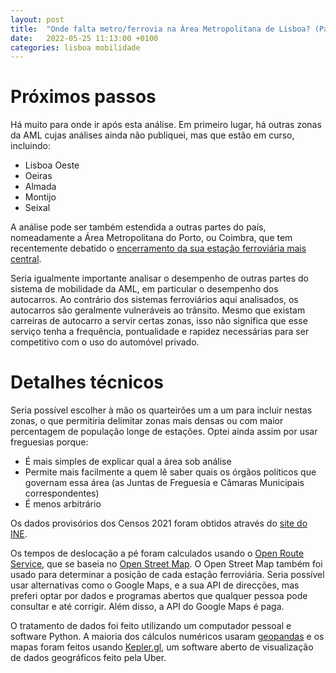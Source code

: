 ```yaml
---
layout: post
title:  "Onde falta metro/ferrovia na Área Metropolitana de Lisboa? (Parte 5 - Conclusão)"
date:   2022-05-25 11:13:00 +0100
categories: lisboa mobilidade
---
```


# Próximos passos
Há muito para onde ir após esta análise. Em primeiro lugar, há outras zonas da AML cujas análises ainda não publiquei, mas que estão em curso, incluindo:
- Lisboa Oeste
- Oeiras
- Almada
- Montijo
- Seixal

A análise pode ser também estendida a outras partes do país, nomeadamente a Área Metropolitana do Porto, ou Coimbra, que tem recentemente debatido o [encerramento da sua estação ferroviária mais central](https://www.publico.pt/2022/05/18/opiniao/opiniao/encerramento-estacao-central-coimbra-2006620).

Seria igualmente importante analisar o desempenho de outras partes do sistema de mobilidade da AML, em particular o desempenho dos autocarros. Ao contrário dos sistemas ferroviários aqui analisados, os autocarros são geralmente vulneráveis ao trânsito. Mesmo que existam carreiras de autocarro a servir certas zonas, isso não significa que esse serviço tenha a frequência, pontualidade e rapidez necessárias para ser competitivo com o uso do automóvel privado.

# Detalhes técnicos
Seria possível escolher à mão os quarteirões um a um para incluir nestas zonas, o que permitiria delimitar zonas mais densas ou com maior percentagem de população longe de estações. Optei ainda assim por usar freguesias porque:
- É mais simples de explicar qual a área sob análise
- Permite mais facilmente a quem lê saber quais os órgãos políticos que governam essa área (as Juntas de Freguesia e Câmaras Municipais correspondentes)
- É menos arbitrário

Os dados provisórios dos Censos 2021 foram obtidos através do [site do INE](http://mapas.ine.pt/download/index2021.phtml).

Os tempos de deslocação a pé foram calculados usando o [Open Route Service][ors], que se baseia no [Open Street Map][osm]. O Open Street Map também foi usado para determinar a posição de cada estação ferroviária. Seria possível usar alternativas como o Google Maps, e a sua API de direcções, mas preferi optar por dados e programas abertos que qualquer pessoa pode consultar e até corrigir. Além disso, a API do Google Maps é paga.

O tratamento de dados foi feito utilizando um computador pessoal e software Python. A maioria dos cálculos numéricos usaram [geopandas](https://geopandas.org/en/stable/) e os mapas foram feitos usando [Kepler.gl](https://kepler.gl/), um software aberto de visualização de dados geográficos feito pela Uber.

[gsdg]: https://globaldesigningcities.org/wp-content/uploads/guides/global-street-design-guide.pdf
[metro2009]: https://pt.wikipedia.org/wiki/Metropolitano_de_Lisboa#Projetos_Anteriormente_Apresentados
[osm]: [https://www.openstreetmap.org/]
[ors]: [https://openrouteservice.org/]
[ciclovias.pt]: [https://www.ciclovias.pt/?lat=38.57706&lng=-9.04511&z=14.52900000000001&m=r&l=16]